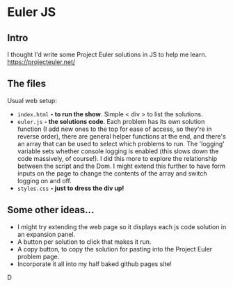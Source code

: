# Euler JS

## Intro
I thought I'd write some Project Euler solutions in JS to help me learn.
https://projecteuler.net/

## The files
Usual web setup: 
* `index.html` **- to run the show**. Simple < div > to list the solutions.
* `euler.js` **- the solutions code**. Each problem has its own solution function (I add new ones to the top for ease of access, so they're in reverse order), there are general helper functions at the end, and there's an array that can be used to select which problems to run. The 'logging' variable sets whether console logging is enabled (this slows down the code massively, of course!). I did this more to explore the relationship between the script and the Dom. I might extend this further to have form inputs on the page to change the contents of the array and switch logging on and off.
* `styles.css` **- just to dress the div up!**

## Some other ideas...
* I might try extending the web page so it displays each js code solution in an expansion panel.
* A button per solution to click that makes it run.
* A copy button, to copy the solution for pasting into the Project Euler problem page.
* Incorporate it all into my half baked github pages site!

D
